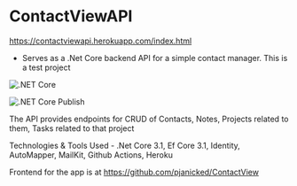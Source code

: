 # ContactViewAPI 
https://contactviewapi.herokuapp.com/index.html
- Serves as a .Net Core backend API for a simple contact manager. This is a test project

![.NET Core](https://github.com/pjanicked/ContactViewAPI/workflows/.NET%20Core/badge.svg?branch=develop)

![.NET Core Publish](https://github.com/pjanicked/ContactViewAPI/workflows/.NET%20Core%20Publish/badge.svg?branch=master)

The API provides endpoints for CRUD of Contacts, Notes, Projects related to them, Tasks related to that project

Technologies & Tools Used - .Net Core 3.1, Ef Core 3.1, Identity, AutoMapper, MailKit, Github Actions, Heroku

Frontend for the app is at https://github.com/pjanicked/ContactView
